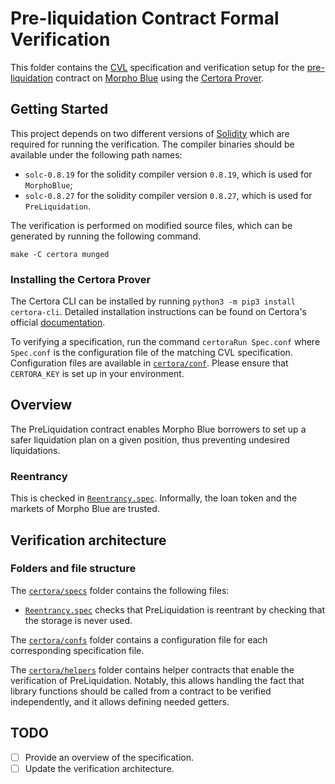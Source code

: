 # Pre-liquidation Contract Formal Verification

This folder contains the
[CVL](https://docs.certora.com/en/latest/docs/cvl/index.html)
specification and verification setup for the
[pre-liquidation](../src/PreLiquidation.sol) contract on [Morpho
Blue](https://app.morpho.org/?network=mainnet) using the [Certora
Prover](https://www.certora.com/).

## Getting Started

This project depends on two different versions of
[Solidity](https://soliditylang.org/) which are required for running
the verification. The compiler binaries should be available under the
following path names:

  - `solc-0.8.19` for the solidity compiler version `0.8.19`, which is
    used for `MorphoBlue`;
  - `solc-0.8.27` for the solidity compiler version `0.8.27`, which is
    used for `PreLiquidation`.

The verification is performed on modified source files, which can be
generated by running the following command.

``` shell
make -C certora munged
```

### Installing the Certora Prover

The Certora CLI can be installed by running `python3 -m pip3 install
certora-cli`. Detailed installation instructions can be found on
Certora's official
[documentation](https://docs.certora.com/en/latest/docs/user-guide/install.html).

To verifying a specification, run the command `certoraRun Spec.conf`
where `Spec.conf` is the configuration file of the matching CVL
specification. Configuration files are available in
[`certora/conf`](./confs). Please ensure that `CERTORA_KEY` is set up
in your environment.

## Overview

The PreLiquidation contract enables Morpho Blue borrowers to set up a
safer liquidation plan on a given position, thus preventing undesired
liquidations.

### Reentrancy

This is checked in [`Reentrancy.spec`](specs/Reentrancy.spec).
Informally, the loan token and the markets of Morpho Blue are trusted.

## Verification architecture

### Folders and file structure

The [`certora/specs`](specs) folder contains the following files:

- [`Reentrancy.spec`](specs/Reentrancy.spec) checks that
  PreLiquidation is reentrant by checking that the storage is never
  used.

The [`certora/confs`](confs) folder contains a configuration file for
each corresponding specification file.

The [`certora/helpers`](helpers) folder contains helper contracts that
enable the verification of PreLiquidation. Notably, this allows
handling the fact that library functions should be called from a
contract to be verified independently, and it allows defining needed
getters.

## TODO

- [ ] Provide an overview of the specification.
- [ ] Update the verification architecture.
